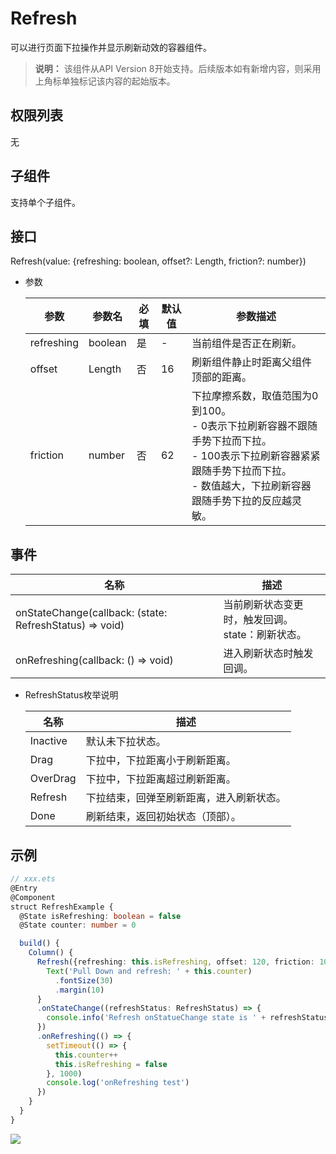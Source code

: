 # Refresh

 可以进行页面下拉操作并显示刷新动效的容器组件。 

>  **说明：**
> 该组件从API Version 8开始支持。后续版本如有新增内容，则采用上角标单独标记该内容的起始版本。

## 权限列表

无

## 子组件

支持单个子组件。

## 接口

Refresh\(value: \{refreshing: boolean, offset?: Length, friction?: number\}\)

- 参数

  | 参数 | 参数名 | 必填 | 默认值 | 参数描述 |
  | -------- | -------- | -------- | -------- | -------- |
  | refreshing | boolean | 是 | - | 当前组件是否正在刷新。 |
  | offset | Length | 否 | 16 | 刷新组件静止时距离父组件顶部的距离。|
  | friction | number | 否 | 62 | 下拉摩擦系数，取值范围为0到100。<br/>-&nbsp;0表示下拉刷新容器不跟随手势下拉而下拉。<br/>-&nbsp;100表示下拉刷新容器紧紧跟随手势下拉而下拉。<br/>-&nbsp;数值越大，下拉刷新容器跟随手势下拉的反应越灵敏。 |



## 事件


| 名称 | 描述 |
| -------- | -------- |
| onStateChange(callback: (state: RefreshStatus) => void)| 当前刷新状态变更时，触发回调。<br/>state：刷新状态。 |
| onRefreshing(callback: () => void)| 进入刷新状态时触发回调。 |

- RefreshStatus枚举说明

  | 名称 | 描述 |
  | -------- | -------- |
  | Inactive | 默认未下拉状态。 |
  | Drag | 下拉中，下拉距离小于刷新距离。 |
  | OverDrag | 下拉中，下拉距离超过刷新距离。 |
  | Refresh | 下拉结束，回弹至刷新距离，进入刷新状态。 |
  | Done | 刷新结束，返回初始状态（顶部）。 |


## 示例

```ts
// xxx.ets
@Entry
@Component
struct RefreshExample {
  @State isRefreshing: boolean = false
  @State counter: number = 0

  build() {
    Column() {
      Refresh({refreshing: this.isRefreshing, offset: 120, friction: 100}) {
        Text('Pull Down and refresh: ' + this.counter)
          .fontSize(30)
          .margin(10)
      }
      .onStateChange((refreshStatus: RefreshStatus) => {
        console.info('Refresh onStatueChange state is ' + refreshStatus)
      })
      .onRefreshing(() => {
        setTimeout(() => {
          this.counter++
          this.isRefreshing = false
        }, 1000)
        console.log('onRefreshing test')
      })
    }
  }
}
```

![](figures/refresh.gif)
